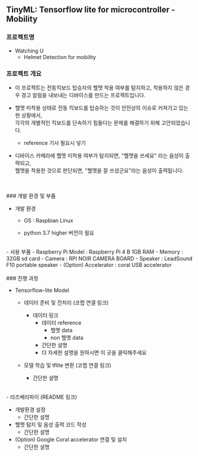 ## TinyML: Tensorflow lite for microcontroller - Mobility


### 프로젝트명



- Watching U
  - Helmet Detection for mobility   

### 프로젝트 개요   



- 이 프로젝트는 전동킥보드 탑승자의 헬멧 착용 여부를 탐지하고, 착용하지 않은 경우 경고 알람을 내보내는 디바이스를 만드는 프로젝트입니다.



- 헬멧 미착용 상태로 전동 킥보드를 탑승하는 것이 안전상의 이슈로 커져가고 있는 현 상황에서,  
  각각의 개별적인 킥보드를 단속하기 힘들다는 문제를 해결하기 위해 고안되었습니다.
  - reference 기사 필요시 넣기



- 디바이스 카메라에 헬멧 미착용 여부가 탐지되면, "헬멧을 쓰세요" 라는 음성이 출력되고,  
  헬멧을 착용한 것으로 판단되면, "헬멧을 잘 쓰셨군요"라는 음성이 출력됩니다.


  
<br>
<br>
### 개발 환경 및 부품



- 개발 환경

  - OS : Raspbian Linux

  - python 3.7 higher 버전이 필요
<br>
- 사용 부품
  - Raspberry Pi Model : Raspberry Pi 4 B 1GB RAM
  - Memory : 32GB sd card
  - Camera : RPI NOIR CAMERA BOARD
  - Speaker : LeadSound F10 portable speaker
  - (Option) Accelerator : coral USB accelerator



<br>
<br>
### 진행 과정

- Tensorflow-lite Model

  - 데이터 준비 및 전처리 (코랩 연결 링크)

    - 데이터 링크
      - 데이터 reference
        - 헬멧 data
        - non 헬멧 data
      - 간단한 설명
      - 더 자세한 설명을 원하시면 이 곳을 클릭해주세요

  - 모델 학습 및 tflite 변환 (코랩 연결 링크)

    - 간단한 설명

    
<br>
- 라즈베리파이 (README 링크)

  - 개발환경 설정
    - 간단한 설명
  - 헬멧 탐지 및 음성 출력 코드 작성
    - 간단한 설명
  - (Option) Google Coral accelerator 연결 및 설치
    - 간단한 설명



